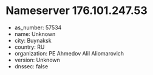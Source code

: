 # Nameserver 176.101.247.53

* as_number: 57534
* name: Unknown
* city: Buynaksk
* country: RU
* organization: PE Ahmedov Alil Aliomarovich
* version: Unknown
* dnssec: false
